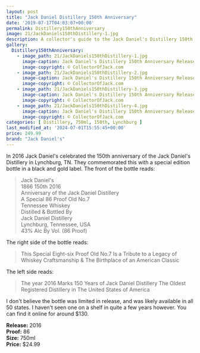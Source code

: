 ```yaml
---
layout: post
title: "Jack Daniel Distillery 150th Anniversary"
date: '2019-07-17T04:03:07+00:00'
permalink: Distillery150thAnniversary
image: 21/JackDaniels150thDistillery-1.jpg
description: A collector's guide to the Jack Daniel's Distillery 150th Anniversary Release
gallery:
  Distillery150thAnniversary:
    - image_path: 21/JackDaniels150thDistillery-1.jpg
      image-caption: Jack Daniel's Distillery 150th Anniversary Release
      image-copyright: © CollectorOfJack.com
    - image_path: 21/JackDaniels150thDistillery-2.jpg
      image-caption: Jack Daniel's Distillery 150th Anniversary Release
      image-copyright: © CollectorOfJack.com
    - image_path: 21/JackDaniels150thDistillery-3.jpg
      image-caption: Jack Daniel's Distillery 150th Anniversary Release
      image-copyright: © CollectorOfJack.com
    - image_path: 21/JackDaniels150thDistillery-4.jpg
      image-caption: Jack Daniel's Distillery 150th Anniversary Release
      image-copyright: © CollectorOfJack.com
categories: [ Distillery, 750ml, 150th, Lynchburg ]
last_modified_at: '2024-07-01T15:55:45+00:00'
price: 249.99
brand: "Jack Daniel's"
---
```

In 2016 Jack Daniel's celebrated the 150th anniversary of the Jack Daniel's Distillery in Lynchburg, TN. They commemorated this with a special edition bottle in a black and gold label.
The front of the bottle reads:
> Jack Daniel's   
> 1866 150th 2016  
> Anniversary of the Jack Daniel Distillery  
> A Special 86 Proof Old No.7  
> Tennessee Whiskey  
> Distilled &amp; Bottled By  
> Jack Daniel Distillery  
> Lynchburg, Tennessee, USA  
> 43% Alc By Vol. (86 Proof)  

The right side of the bottle reads:

> This Special Eight-six Proof Old No.7 Is a Tribute to a Legacy of Whiskey Craftsmanship &amp; The Birthplace of an American Classic

The left side reads:
> The year 2016 Marks 150 Years of Jack Daniel Distillery The Oldest Registered Distillery in The United States of America  

I don't believe the bottle was limited in release, and was likely available in all 50 states. I haven't seen one on a shelf in quite a few years however. You can find it online for around $130.  


**Release:** 2016  
**Proof:** 86  
**Size:** 750ml  
**Price:** $24.99  
